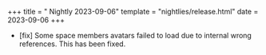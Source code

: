 +++
title = " Nightly 2023-09-06"
template = "nightlies/release.html"
date = 2023-09-06
+++

- [fix] Some space members avatars failed to load due to internal wrong references. This has been fixed.

